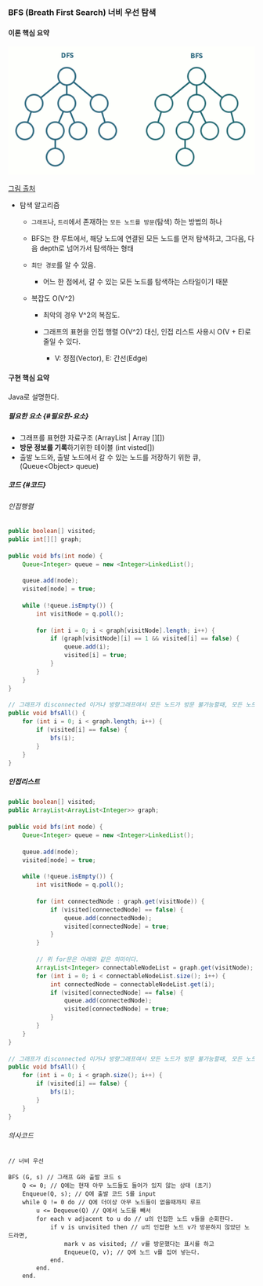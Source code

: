 ### BFS \(Breath First Search\) 너비 우선 탐색

#### 이론 핵심 요약

![](/assets/dfs-bfs.gif)

[그림 출처](https://namu.wiki/w/BFS)

* 탐색 알고리즘

  * `그래프`나, `트리`에서 존재하는 `모든 노드를 방문`\(탐색\) 하는 방법의 하나
  * BFS는 한 루트에서, 해당 노드에 연결된 모든 노드를 먼저 탐색하고, 그다음, 다음 depth로 넘어가서 탐색하는 형태
  * `최단 경로`를 알 수 있음.
    * 어느 한 점에서, 갈 수 있는 모든 노드를 탐색하는 스타일이기 때문
  * 복잡도 O\(V^2\)

    * 최악의 경우 V^2의 복잡도.

    * 그래프의 표현을 인접 행렬 O\(V^2\) 대신, 인접 리스트 사용시 O\(V + E\)로 줄일 수 있다.

      * V: 정점\(Vector\), E: 간선\(Edge\)

#### 구현 핵심 요약

Java로 설명한다.

##### 필요한 요소 {#필요한-요소}

* 그래프를 표현한 자료구조 \(ArrayList \| Array \[\]\[\]\)
* **방문 정보를 기록**하기위한 테이블 \(int visted\[\]\)
* 출발 노드와, 출발 노드에서 갈 수 있는 노드를 저장하기 위한 큐, \(Queue&lt;Object&gt; queue\)

##### 코드 {#코드}

###### 인접행렬

```java
public boolean[] visited;
public int[][] graph;

public void bfs(int node) {
    Queue<Integer> queue = new <Integer>LinkedList();

    queue.add(node);
    visited[node] = true;

    while (!queue.isEmpty()) {
        int visitNode = q.poll();

        for (int i = 0; i < graph[visitNode].length; i++) {
            if (graph[visitNode][i] == 1 && visited[i] == false) {
                queue.add(i);
                visited[i] = true;
            }
        }
    }
}

// 그래프가 disconnected 이거나 방향그래프여서 모든 노드가 방문 불가능할때, 모든 노드 방문 시키기
public void bfsAll() {
    for (int i = 0; i < graph.length; i++) {
        if (visited[i] == false) {
            bfs(i);
        }
    }
}
```

##### 인접리스트

```java
public boolean[] visited;
public ArrayList<ArrayList<Integer>> graph;

public void bfs(int node) {
    Queue<Integer> queue = new <Integer>LinkedList();

    queue.add(node);
    visited[node] = true;

    while (!queue.isEmpty()) {
        int visitNode = q.poll();

        for (int connectedNode : graph.get(visitNode)) {
            if (visited[connectedNode] == false) {
                queue.add(connectedNode);
                visited[connectedNode] = true;
            }
        }

        // 위 for문은 아래와 같은 의미이다.
        ArrayList<Integer> connectableNodeList = graph.get(visitNode);
        for (int i = 0; i < connectableNodeList.size(); i++) {
            int connectedNode = connectableNodeList.get(i);
            if (visited[connectedNode] == false) {
                queue.add(connectedNode);
                visited[connectedNode] = true;
            }
        }
    }
}

// 그래프가 disconnected 이거나 방향그래프여서 모든 노드가 방문 불가능할때, 모든 노드 방문 시키기
public void bfsAll() {
    for (int i = 0; i < graph.size(); i++) {
        if (visited[i] == false) {
            bfs(i);
        }
    }
}
```

###### 의사코드

```
// 너비 우선

BFS (G, s) // 그래프 G와 출발 코드 s
    Q <= 0; // Q에는 현재 아무 노드들도 들어가 있지 않는 상태 (초기)
    Enqueue(Q, s); // Q에 출발 코드 S를 input
    while Q != 0 do // Q에 더이상 아무 노드들이 없을때까지 루프
        u <= Dequeue(Q) // Q에서 노드를 빼서
        for each v adjacent to u do // u의 인접한 노드 v들을 순회한다.
            if v is unvisited then // u의 인접한 노드 v가 방문하지 않았던 노드라면,
                mark v as visited; // v를 방문했다는 표시를 하고
                Enqueue(Q, v); // Q에 노드 v를 집어 넣는다.
            end.
        end.
    end.
```




